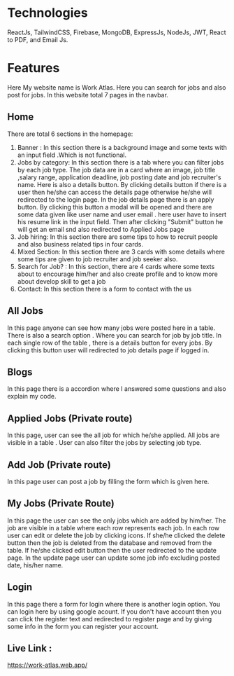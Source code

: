 # Technologies
ReactJs, TailwindCSS, Firebase, MongoDB, ExpressJs, NodeJs, JWT, React to PDF, and Email Js.

# Features

Here My website name is Work Atlas. Here you can search for jobs and also post for jobs. In this website total 7 pages in the navbar.

## Home
  There are total 6 sections in the homepage:
  1. Banner : In this section there is a background image and some texts with an input field .Which is not functional.
  2. Jobs by category: In this section there is a tab where you can filter jobs by each job type. The job data are in a card where an image, job title ,salary range, application deadline, job posting date and job recruiter's name. Here is also a details button. By clicking details button if there is a user then he/she can access the details page otherwise he/she will redirected to the login page. In the job details page there is an apply button. By clicking this button a modal will be opened and there are some data given like user name and user email . here user have to insert his resume link in the input field. Then after clicking "Submit" button he will get an email snd also redirected to Applied Jobs page
  3. Job hiring: In this section there are some tips to how to recruit people and also business related tips in four cards.
  4. Mixed Section: In this section there are 3 cards with some details where some tips are given to job recruiter and job seeker also.
  5. Search for Job? : In this section, there are 4 cards where some texts about to encourage him/her and also create profile and to know more about develop skill to get a job
  6. Contact: In this section there is a form to contact with the us

## All Jobs
  In this page anyone can see how many jobs were posted here in a table. There is also a search option . Where you can search for job by job title. In each single row of the table , there is a details button for every jobs. By clicking this button user will redirected to job details page if logged in.

## Blogs
  In this page there is a accordion where I answered some questions and also explain my code.

## Applied Jobs (Private route)
  In this page, user can see the all job for which he/she applied. All jobs are visible in a table . User can also filter the jobs by selecting job type.

## Add Job (Private route)
  In this page user can post a job by filling the form which is given here.

## My Jobs (Private Route)
  In this page the user can see the only jobs which are added by him/her. The job are visible in a table where each row represents each job. In each row user can edit or delete the job by clicking icons. If she/he clicked the delete button then the job is deleted from the database and removed from the table. If he/she clicked edit button then the user redirected to the update page. In the update page user can update some job info excluding posted date, his/her name.

## Login
  In this page there a form for login where there is another login option. You can login here by using google acount. If you don't have account then you can click the register text and redirected to register page and by giving some info  in the form you can register your account.


## Live Link : 
  https://work-atlas.web.app/


